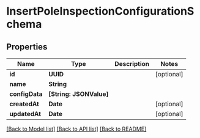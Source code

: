 # InsertPoleInspectionConfigurationSchema

## Properties
Name | Type | Description | Notes
------------ | ------------- | ------------- | -------------
**id** | **UUID** |  | [optional] 
**name** | **String** |  | 
**configData** | **[String: JSONValue]** |  | 
**createdAt** | **Date** |  | [optional] 
**updatedAt** | **Date** |  | [optional] 

[[Back to Model list]](../README.md#documentation-for-models) [[Back to API list]](../README.md#documentation-for-api-endpoints) [[Back to README]](../README.md)


